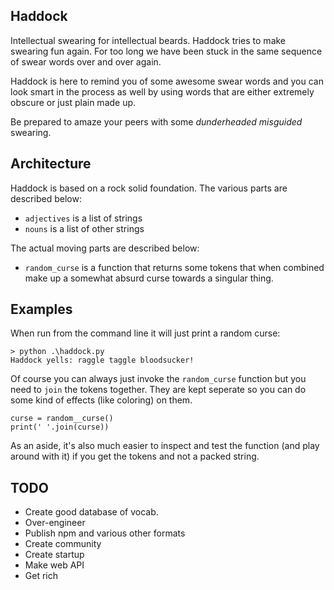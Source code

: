 ## Haddock
Intellectual swearing for intellectual beards. Haddock tries to make swearing 
fun again. For too long we have been stuck in the same sequence of swear words
over and over again. 

Haddock is here to remind you of some awesome swear words
and you can look smart in the process as well by using words that are either
extremely obscure or just plain made up.

Be prepared to amaze your peers with some *dunderheaded* *misguided* swearing.

## Architecture
Haddock is based on a rock solid foundation. The various parts are described
below:

* `adjectives` is a list of strings
* `nouns` is a list of other strings

The actual moving parts are described below:

* `random_curse` is a function that returns some tokens that when combined
make up a somewhat absurd curse towards a singular thing.

## Examples
When run from the command line it will just print a random curse:

	> python .\haddock.py
	Haddock yells: raggle taggle bloodsucker!

Of course you can always just invoke the `random_curse` function but you 
need to `join` the tokens together. They are kept seperate so you can do
some kind of effects (like coloring) on them.

	curse = random__curse()
	print(' '.join(curse))

As an aside, it's also much easier to inspect and test the function (and 
play around with it) if you get the tokens and not a packed string.

## TODO
* Create good database of vocab.
* Over-engineer
* Publish npm and various other formats
* Create community
* Create startup
* Make web API
* Get rich